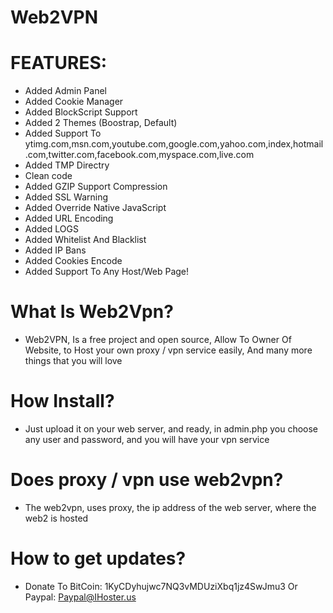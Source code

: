 # Web2VPN

# FEATURES:
- Added Admin Panel
- Added Cookie Manager
- Added BlockScript Support
- Added 2 Themes (Boostrap, Default)
- Added Support To ytimg.com,msn.com,youtube.com,google.com,yahoo.com,index,hotmail.com,twitter.com,facebook.com,myspace.com,live.com
- Added TMP Directry
- Clean code
- Added GZIP Support Compression
- Added SSL Warning
- Added Override Native JavaScript
- Added URL Encoding
- Added LOGS
- Added Whitelist And Blacklist
- Added IP Bans
- Added Cookies Encode
- Added Support To Any Host/Web Page!


# What Is Web2Vpn?
- Web2VPN, Is a free project and open source, Allow To Owner Of Website, to Host your own proxy / vpn service easily, And many more things that you will love

# How Install?
- Just upload it on your web server, and ready, in admin.php you choose any user and password, and you will have your vpn service

# Does proxy / vpn use web2vpn?
- The web2vpn, uses proxy, the ip address of the web server, where the web2 is hosted

# How to get updates?
- Donate To BitCoin: 1KyCDyhujwc7NQ3vMDUziXbq1jz4SwJmu3 Or Paypal: Paypal@IHoster.us

